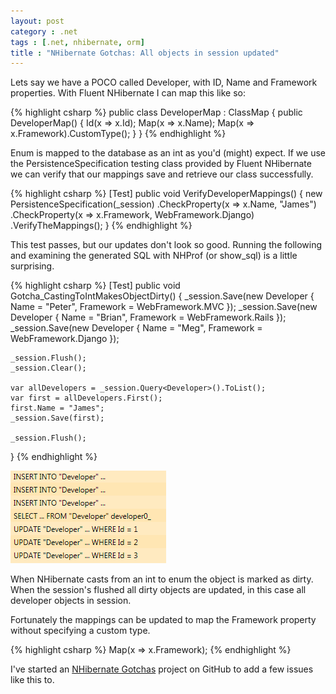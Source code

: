 ```yaml
---
layout: post
category : .net
tags : [.net, nhibernate, orm]
title : "NHibernate Gotchas: All objects in session updated"
---
```


Lets say we have a POCO called Developer, with ID, Name and Framework properties. With Fluent NHibernate I can map this like so:

{% highlight csharp %}
public class DeveloperMap : ClassMap<Developer>
{
	public DeveloperMap()
	{
		Id(x => x.Id);
		Map(x => x.Name);
		Map(x => x.Framework).CustomType<int>();
	}
}
{% endhighlight %}

Enum is mapped to the database as an int as you'd (might) expect. If we use the PersistenceSpecification testing class provided by Fluent NHibernate we can verify that our mappings save and retrieve our class successfully.

{% highlight csharp %}
[Test]
public void VerifyDeveloperMappings()
{
	new PersistenceSpecification<Developer>(_session)
		.CheckProperty(x => x.Name, "James")
		.CheckProperty(x => x.Framework, WebFramework.Django)
		.VerifyTheMappings();
}
{% endhighlight %}

This test passes, but our updates don't look so good. Running the following and examining the generated SQL with NHProf (or show_sql) is a little surprising.

{% highlight csharp %}
[Test]
public void Gotcha_CastingToIntMakesObjectDirty()
{
	_session.Save(new Developer { Name = "Peter", Framework = WebFramework.MVC });
	_session.Save(new Developer { Name = "Brian", Framework = WebFramework.Rails });
	_session.Save(new Developer { Name = "Meg", Framework = WebFramework.Django });

	_session.Flush();
	_session.Clear();

	var allDevelopers = _session.Query<Developer>().ToList();
	var first = allDevelopers.First();
	first.Name = "James";
	_session.Save(first);

	_session.Flush();
}
{% endhighlight %}

[![All session objects updated](/assets/images/2012-05-02/update-all.png)](/assets/images/2012-05-02/update-all.png)

When NHibernate casts from an int to enum the object is marked as dirty. When the session's flushed all dirty objects are updated, in this case all developer objects in session.

Fortunately the mappings can be updated to map the Framework property without specifying a custom type.

{% highlight csharp %}
Map(x => x.Framework);
{% endhighlight %}

I've started an [NHibernate Gotchas][1] project on GitHub to add a few issues like this to.

[1]: https://github.com/jamesantrobus/nhibernate-gotchas/
